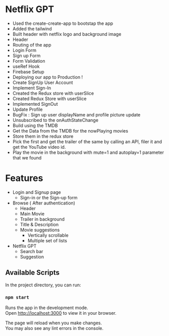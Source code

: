 # Netflix GPT

- Used the create-create-app to bootstap the app
- Added the tailwind
- Built header with netflix logo and background image
- Header
- Routing of the app
- Login Form
- Sign up Form
- Form Validation
- useRef Hook
- Firebase Setup
- Deploying our app to Production !
- Create SignUp User Account
- Implement Sign-In
- Created the Redux store with userSlice
- Created Redux Store with userSlice
- Implemented SignOut
- Update Profile
- BugFix : Sign up user displayName and profile picture update
- Unsubscribed to the onAuthStateChange
- Build using the TMDB
- Get the Data from the TMDB for the nowPlaying movies
- Store them in the redux store
- Pick the first and get the trailer of the same by calling an API, filer it and get the YouTube video id.
- Play the movie in the background with mute=1 and autoplay=1 parameter that we found

# Features

- Login and Signup page
  - Sign-in or the Sign-up form
- Browse ( After authentication)
  - Header
  - Main Movie
  - Trailer in background
  - Title & Description
  - Movie suggestions
    - Vertically scrollable
    - Multiple set of lists
- Netflix GPT
  - Search bar
  - Suggestion

## Available Scripts

In the project directory, you can run:

### `npm start`

Runs the app in the development mode.\
Open [http://localhost:3000](http://localhost:3000) to view it in your browser.

The page will reload when you make changes.\
You may also see any lint errors in the console.
